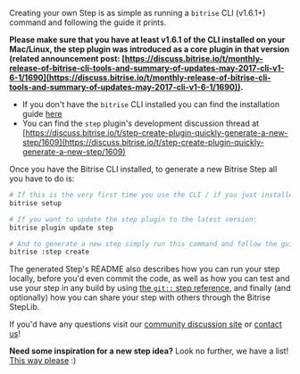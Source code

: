 Creating your own Step is as simple as running a `bitrise` CLI (v1.6.1+) command and following the guide it prints.

**Please make sure that you have at least v1.6.1 of the CLI installed on your Mac/Linux, the step plugin was introduced as a core plugin in that version (related announcement post: [https://discuss.bitrise.io/t/monthly-release-of-bitrise-cli-tools-and-summary-of-updates-may-2017-cli-v1-6-1/1690](https://discuss.bitrise.io/t/monthly-release-of-bitrise-cli-tools-and-summary-of-updates-may-2017-cli-v1-6-1/1690)).**

* If you don't have the `bitrise` CLI installed you can find the installation guide [here](/bitrise-cli/installation/)
* You can find the `step` plugin's development discussion thread at [https://discuss.bitrise.io/t/step-create-plugin-quickly-generate-a-new-step/1609](https://discuss.bitrise.io/t/step-create-plugin-quickly-generate-a-new-step/1609)


Once you have the Bitrise CLI installed, to generate a new Bitrise Step all you have to do is:

``` bash
# If this is the very first time you use the CLI / if you just installed the CLI run this:
bitrise setup

# If you want to update the step plugin to the latest version:
bitrise plugin update step

# And to generate a new step simply run this command and follow the guide it prints:
bitrise :step create
```

The generated Step's README also describes how you can run your step locally,
before you'd even commit the code, as well as how you can test and use your step
in any build by using [the `git::` step reference](/bitrise-cli/steps/#special-step-sources), and finally (and optionally)
how you can share your step with others through the Bitrise StepLib.


If you'd have any questions visit our [community discussion site](https://discuss.bitrise.io/) or [contact us](https://www.bitrise.io/contact)!

**Need some inspiration for a new step idea?** Look no further, we have a list! [This way please](https://discuss.bitrise.io/search?q=tags%3Acontrib-this-feature%20tag%3Astep) :)
